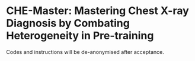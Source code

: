 CHE-Master: Mastering Chest X-ray Diagnosis by Combating Heterogeneity in Pre-training
==
Codes and instructions will be de-anonymised after acceptance.
